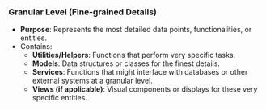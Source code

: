 ### Granular Level (Fine-grained Details)

- **Purpose**: Represents the most detailed data points, functionalities, or entities.
- Contains:
  - **Utilities/Helpers**: Functions that perform very specific tasks.
  - **Models**: Data structures or classes for the finest details.
  - **Services**: Functions that might interface with databases or other external systems at a granular level.
  - **Views (if applicable)**: Visual components or displays for these very specific entities.